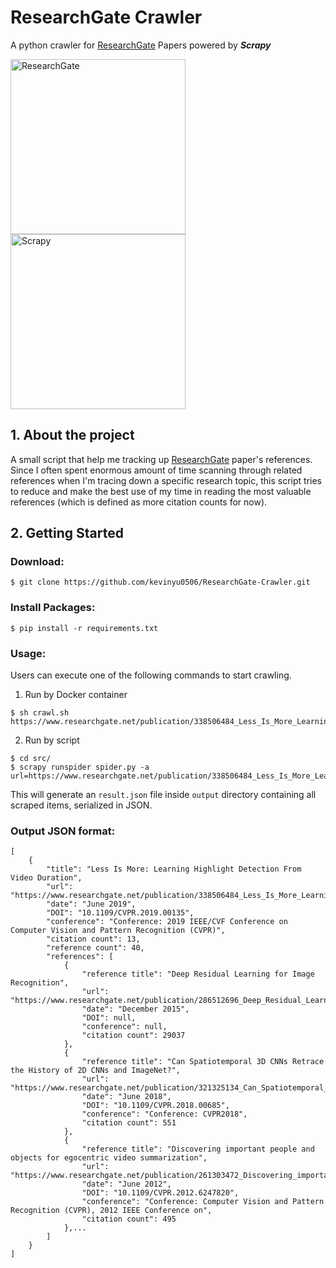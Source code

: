 # ResearchGate Crawler

A python crawler for <a href="https://www.researchgate.net/">ResearchGate</a> Papers powered by ***Scrapy*** 

<a href="https://www.researchgate.net/"><img src="http://library.tmu.edu.tw/Upload/File/Form040602/20190318152002552.JPG" width="280" alt="ResearchGate"/></a>
<a href="https://scrapy.org/"><img src="https://miro.medium.com/max/1400/1*YJNS0JVl7RsVDTmORGZ6xA.png" width="280" alt="Scrapy"/></a>

## 1. About the project

A small script that help me tracking up <a href="https://www.researchgate.net/">ResearchGate</a> paper's references.
Since I often spent enormous amount of time scanning through related references when I'm tracing down a specific 
research topic, this script tries to reduce and make the best use of my time in reading the most valuable references (which is defined as more citation counts for now). 

## 2. Getting Started

### Download:
```
$ git clone https://github.com/kevinyu0506/ResearchGate-Crawler.git
```

### Install Packages:
```
$ pip install -r requirements.txt
```

### Usage:

Users can execute one of the following commands to start crawling.

1. Run by Docker container
```
$ sh crawl.sh https://www.researchgate.net/publication/338506484_Less_Is_More_Learning_Highlight_Detection_From_Video_Duration
```

2. Run by script
```
$ cd src/
$ scrapy runspider spider.py -a url=https://www.researchgate.net/publication/338506484_Less_Is_More_Learning_Highlight_Detection_From_Video_Duration
```
This will generate an `result.json` file inside `output` directory containing all scraped items, serialized in JSON.

### Output JSON format:

```
[
    {
        "title": "Less Is More: Learning Highlight Detection From Video Duration",
        "url": "https://www.researchgate.net/publication/338506484_Less_Is_More_Learning_Highlight_Detection_From_Video_Duration",
        "date": "June 2019",
        "DOI": "10.1109/CVPR.2019.00135",
        "conference": "Conference: 2019 IEEE/CVF Conference on Computer Vision and Pattern Recognition (CVPR)",
        "citation count": 13,
        "reference count": 40,
        "references": [
            {
                "reference title": "Deep Residual Learning for Image Recognition",
                "url": "https://www.researchgate.net/publication/286512696_Deep_Residual_Learning_for_Image_Recognition",
                "date": "December 2015",
                "DOI": null,
                "conference": null,
                "citation count": 29037
            },
            {
                "reference title": "Can Spatiotemporal 3D CNNs Retrace the History of 2D CNNs and ImageNet?",
                "url": "https://www.researchgate.net/publication/321325134_Can_Spatiotemporal_3D_CNNs_Retrace_the_History_of_2D_CNNs_and_ImageNet",
                "date": "June 2018",
                "DOI": "10.1109/CVPR.2018.00685",
                "conference": "Conference: CVPR2018",
                "citation count": 551
            },
            {
                "reference title": "Discovering important people and objects for egocentric video summarization",
                "url": "https://www.researchgate.net/publication/261303472_Discovering_important_people_and_objects_for_egocentric_video_summarization",
                "date": "June 2012",
                "DOI": "10.1109/CVPR.2012.6247820",
                "conference": "Conference: Computer Vision and Pattern Recognition (CVPR), 2012 IEEE Conference on",
                "citation count": 495
            },...
        ]
    }
]
```
